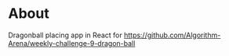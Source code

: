 # About
Dragonball placing app in React for https://github.com/Algorithm-Arena/weekly-challenge-9-dragon-ball